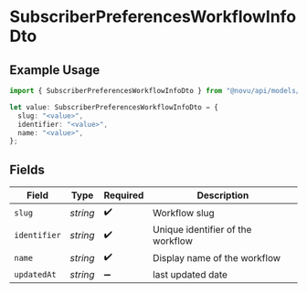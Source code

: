 # SubscriberPreferencesWorkflowInfoDto

## Example Usage

```typescript
import { SubscriberPreferencesWorkflowInfoDto } from "@novu/api/models/components";

let value: SubscriberPreferencesWorkflowInfoDto = {
  slug: "<value>",
  identifier: "<value>",
  name: "<value>",
};
```

## Fields

| Field                             | Type                              | Required                          | Description                       |
| --------------------------------- | --------------------------------- | --------------------------------- | --------------------------------- |
| `slug`                            | *string*                          | :heavy_check_mark:                | Workflow slug                     |
| `identifier`                      | *string*                          | :heavy_check_mark:                | Unique identifier of the workflow |
| `name`                            | *string*                          | :heavy_check_mark:                | Display name of the workflow      |
| `updatedAt`                       | *string*                          | :heavy_minus_sign:                | last updated date                 |